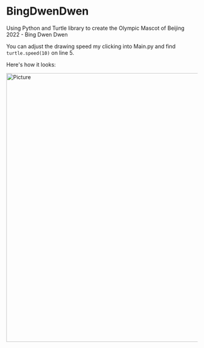 # BingDwenDwen
Using Python and Turtle library to create the Olympic Mascot of Beijing 2022 - Bing Dwen Dwen

You can adjust the drawing speed my clicking into Main.py and find ```turtle.speed(10)``` on line 5.

Here's how it looks:

<img width="707" alt="Picture" src="https://user-images.githubusercontent.com/99460971/153537094-9970c483-776f-4f01-a974-9f9135974ce2.png">
